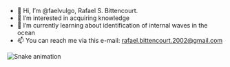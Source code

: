 - 👋 Hi, I’m @faelvulgo, Rafael S. Bittencourt.
- 👀 I’m interested in acquiring knowledge
- 🌱 I’m currently learning about identification of internal waves in the ocean
- 📫 You can reach me via this e-mail: rafael.bittencourt.2002@gmail.com

![Snake animation](https://github.com/faelvulgo/faelvulgo/blob/output/github-contribution-grid-snake.svg)

<!---
faelvulgo/faelvulgo is a ✨ special ✨ repository because its `README.md` (this file) appears on your GitHub profile.
You can click the Preview link to take a look at your changes.
--->
